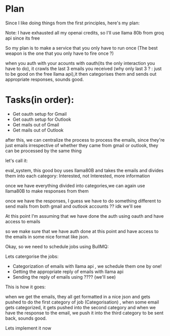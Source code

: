 # Plan

Since I like doing things from the first principles, here's my plan:

Note: I have exhausted all my openai credits, so I'll use llama 80b from groq api since its free

So my plan is to make a service that you only have to run once (The best weapon is the one that you only have to fire once ?)

when you auth with your acounts with oauth(its the only interaction you have to do), it crawls  the last 3 emails you received (why only last 3 ? : just to be good on the free llama api),it then categorises them and sends out appropriate responses, sounds good.

# Tasks(in order):

- Get oauth setup for Gmail
- Get oauth setup for Outlook
- Get mails out of Gmail
- Get mails out of Outlook

after this, we can centralize the process to process the emails, since they're just emails irrespective of whether they came from gmail or outlook, they can be processed by the same thing

let's call it:

eval_system, this good boy uses llama80B and takes the emails and divides them into each category: Interested, not Interested, more information

once we have everything divided into categories,we can again use llama80B to make responses from them

once we have the responses, I guess we have to do something different to send mails from both gmail and outlook accounts ?? idk we'll see

At this point I'm assuming that we have done the auth using oauth and have access to emails

so we make sure that we have auth done at this point and have access to the emails in some nice format like json.

Okay, so we need to schedule jobs using BullMQ:

Lets catergorise the jobs:

- Categorization of emails with llama api , we schedule them one by one!
- Getting the appropriate reply of emails with llama api
- Sending the reply of emails using ???? (we'll see)

This is how it goes:

when we get the emails, they all get formatted in a nice json and gets pushed to do the first category of job (Categorisation) , when some email gets categorized, it gets pushed into the second category and when we have the response to the email, we push it into the third category to be sent back, sounds good.

Lets implement it now

